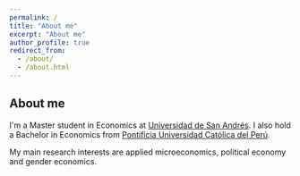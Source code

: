 ```yaml
---
permalink: /
title: "About me"
excerpt: "About me"
author_profile: true
redirect_from: 
  - /about/
  - /about.html
---
```


About me
------
I'm a Master student in Economics at [Universidad de San Andrés](https://udesa.edu.ar/). I also hold a Bachelor in Economics from [Pontificia Universidad Católica del Perú](https://www.pucp.edu.pe/). 

My main research interests are applied microeconomics, political economy and gender economics.
